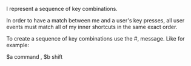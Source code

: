 I represent a sequence of key combinations.In order to have a match between me and a user's key presses, all user events must match all of my inner shortcuts in the same exact order.To create a sequence of key combinations use the #, message. Like for example:$a command , $b shift